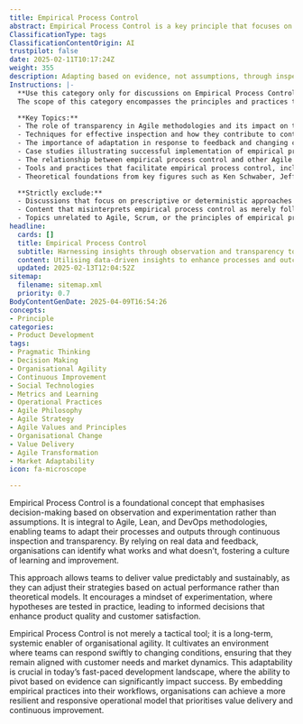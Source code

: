 ```yaml
---
title: Empirical Process Control
abstract: Empirical Process Control is a key principle that focuses on making decisions grounded in observation and experimentation rather than assumptions. Originating from methodologies such as Agile, Lean, and DevOps, it empowers teams to refine their processes and outputs through ongoing inspection and transparency. This reliance on real data and feedback enables organisations to discern effective practices from ineffective ones, fostering a culture of continuous learning and improvement. By adopting this approach, teams can deliver value in a predictable and sustainable manner, adjusting their strategies based on actual performance rather than theoretical frameworks. It promotes a mindset of experimentation, where hypotheses are tested in real-world scenarios, leading to informed decisions that enhance product quality and customer satisfaction. Beyond being a tactical tool, Empirical Process Control serves as a long-term enabler of organisational agility, creating an environment where teams can swiftly adapt to changing conditions and remain aligned with customer needs and market dynamics. In today's fast-paced development landscape, the ability to pivot based on evidence is crucial for success. By integrating empirical practices into their workflows, organisations can cultivate a more resilient and responsive operational model that prioritises value delivery and continuous improvement.
ClassificationType: tags
ClassificationContentOrigin: AI
trustpilot: false
date: 2025-02-11T10:17:24Z
weight: 355
description: Adapting based on evidence, not assumptions, through inspection and transparency.
Instructions: |-
  **Use this category only for discussions on Empirical Process Control.**  
  The scope of this category encompasses the principles and practices that emphasise decision-making based on observed evidence rather than assumptions. It is rooted in the Agile philosophy and is essential for fostering transparency, inspection, and adaptation within teams and organisations.

  **Key Topics:**
  - The role of transparency in Agile methodologies and its impact on team dynamics.
  - Techniques for effective inspection and how they contribute to continuous improvement.
  - The importance of adaptation in response to feedback and changing circumstances.
  - Case studies illustrating successful implementation of empirical process control in Agile and Scrum environments.
  - The relationship between empirical process control and other Agile frameworks, such as Kanban and Lean.
  - Tools and practices that facilitate empirical process control, including metrics and feedback loops.
  - Theoretical foundations from key figures such as Ken Schwaber, Jeff Sutherland, and Patricia Kong.

  **Strictly exclude:**
  - Discussions that focus on prescriptive or deterministic approaches to project management.
  - Content that misinterprets empirical process control as merely following processes without the need for evidence-based adjustments.
  - Topics unrelated to Agile, Scrum, or the principles of empirical process control, such as unrelated business strategies or non-Agile methodologies.
headline:
  cards: []
  title: Empirical Process Control
  subtitle: Harnessing insights through observation and transparency to drive informed decision-making and continuous improvement.
  content: Utilising data-driven insights to enhance processes and outcomes, this classification emphasises the importance of regular evaluation and transparency. Posts should explore topics such as iterative improvement, performance metrics, feedback loops, and the role of collaboration in fostering a culture of continuous learning and adaptation.
  updated: 2025-02-13T12:04:52Z
sitemap:
  filename: sitemap.xml
  priority: 0.7
BodyContentGenDate: 2025-04-09T16:54:26
concepts:
- Principle
categories:
- Product Development
tags:
- Pragmatic Thinking
- Decision Making
- Organisational Agility
- Continuous Improvement
- Social Technologies
- Metrics and Learning
- Operational Practices
- Agile Philosophy
- Agile Strategy
- Agile Values and Principles
- Organisational Change
- Value Delivery
- Agile Transformation
- Market Adaptability
icon: fa-microscope

---
```

Empirical Process Control is a foundational concept that emphasises decision-making based on observation and experimentation rather than assumptions. It is integral to Agile, Lean, and DevOps methodologies, enabling teams to adapt their processes and outputs through continuous inspection and transparency. By relying on real data and feedback, organisations can identify what works and what doesn’t, fostering a culture of learning and improvement.

This approach allows teams to deliver value predictably and sustainably, as they can adjust their strategies based on actual performance rather than theoretical models. It encourages a mindset of experimentation, where hypotheses are tested in practice, leading to informed decisions that enhance product quality and customer satisfaction. 

Empirical Process Control is not merely a tactical tool; it is a long-term, systemic enabler of organisational agility. It cultivates an environment where teams can respond swiftly to changing conditions, ensuring that they remain aligned with customer needs and market dynamics. This adaptability is crucial in today’s fast-paced development landscape, where the ability to pivot based on evidence can significantly impact success. By embedding empirical practices into their workflows, organisations can achieve a more resilient and responsive operational model that prioritises value delivery and continuous improvement.
